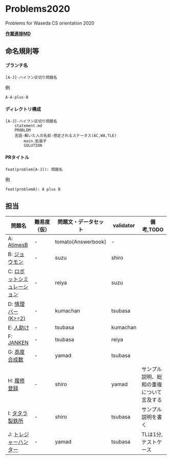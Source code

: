 # Problems2020
Problems for Waseda CS orientation 2020

**[作業進捗MD](summary.md)**

## 命名規則等
#### ブランチ名
```
[A-J]-ハイフン区切り問題名
```

例
```
A-A-plus-B
```

#### ディレクトリ構成
```
[A-J]-ハイフン区切り問題名
    statement.md
    PROBLEM
    言語-解いた人の名前-想定されるステータス(AC,WA,TLE)
        main.拡張子
        SOLUTION
```

#### PRタイトル
```
feat(problem[A-J]): 問題名
```

例
```
feat(problemA): A plus B
```

## 担当

| 問題名 | 難易度（仮） | 問題文・データセット | validator | 備考,TODO |
|---------------------------|--------------|----------------------|-----------|------|
| A: [AtimesB](./A-A-mul-B/statement.md) | - | tomato(Answerbook) | - | |
| B: [ジョウモン](./B-joumon/statement.md) | - | suzu | shiro |  |
| C: [ロボットシミュレーション](./C-RobotSimu/statement.md) | - | reiya | suzu |  |
| D: [情理バー(K>=2)](./D-jori-bar/statement.md) | - | kumachan | tsubasa |  |
| E: [人助け](./E-Helping/statement.md) | - | tsubasa | kumachan |  |
| F: [JANKEN](./F-JANKEN/statement.md) | - | tsubasa | reiya |  |
| G: [高度合成数](./G-KoudoGouseisu/statement.md) | - | yamad | tsubasa |  |
| H: [履修登録](./H-risyuuTouroku/statement.md) | - | shiro | yamad | サンプル説明、総和の重複について言及する |
| I: [タタラ製鉄所](./I-TATARAseitetujyo/statement.md) | - | shiro | tsubasa | サンプル説明を書く |
| J: [トレジャーハンター](./J-Okashi/statement.md) | - | yamad | tsubasa | TLは1分,テストケース |
